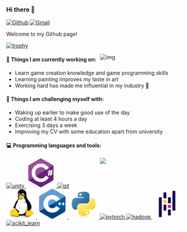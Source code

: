 ### Hi there 👋

<!--
**reso1ute9/reso1ute9** is a ✨ _special_ ✨ repository because its `README.md` (this file) appears on your GitHub profile.

Here are some ideas to get you started:

- 🔭 I’m currently working on ...
- 🌱 I’m currently learning ...
- 👯 I’m looking to collaborate on ...
- 🤔 I’m looking for help with ...
- 💬 Ask me about ...
- 📫 How to reach me: ...
- 😄 Pronouns: ...
- ⚡ Fun fact: ...
-->
 
[![Github](https://img.shields.io/badge/-Github-000?style=flat&logo=Github&logoColor=white)](https://github.com/reso1ute9)
[![Gmail](https://img.shields.io/badge/-Gmail-c14438?style=flat&logo=Gmail&logoColor=white)](mailto:guoxin_zhang@outlook.com)
 
Welcome to my Github page! 

[![trophy](https://github-profile-trophy.vercel.app/?username=reso1ute9&theme=oldie&rank=A,S,SS,SSS)](https://github.com/reso1ute9/github-profile-trophy)
 
<img align="right" alt="img" src="https://t10.baidu.com/it/app=49&f=JPEG&fm=173&fmt=auto&u=655123614%2C112773701?w=562&h=418&s=CBACB2455CD2C6470A29189C03008023" width="50%" height="auto" />
 
 
#### 🌱 Things I am currently working on: 
- Learn game creation knowledge and game programming skills
- Learning painting improves my taste in art
- Working hard has made me influential in my industry 🚀
 
#### :muscle: Things I am challenging myself with:
- Waking up earlier to make good use of the day
- Coding at least 4 hours a day
- Exercising 3 days a week
- Improving my CV with some education apart from university
 
#### :computer: Programming languages and tools: 
<p>
	<img width="50%" align="right" src="https://github-readme-stats.vercel.app/api?username=reso1ute9&show_icons=true&hide_border=true" />

  <a href="https://unity.com/" target="_blank" rel="noreferrer"> 
  <img src="https://www.vectorlogo.zone/logos/unity3d/unity3d-icon.svg" alt="unity" width="80" height="80"/> 
  </a> 

  <a href="https://www.w3schools.com/cs/" target="_blank" rel="noreferrer"> 
  <img src="https://raw.githubusercontent.com/devicons/devicon/master/icons/csharp/csharp-original.svg" alt="csharp" width="80" height="80"/> 
  </a> 

  <a href="https://git-scm.com/" target="_blank" rel="noreferrer"> 
  <img src="https://www.vectorlogo.zone/logos/git-scm/git-scm-icon.svg" alt="git" width="80" height="80"/> 
  </a> 

  <a href="https://www.linux.org/" target="_blank" rel="noreferrer"> 
  <img src="https://raw.githubusercontent.com/devicons/devicon/master/icons/linux/linux-original.svg" alt="linux" width="80" height="80"/> 
  </a> 

  <a href="https://www.w3schools.com/cpp/" target="_blank" rel="noreferrer"> 
  <img src="https://raw.githubusercontent.com/devicons/devicon/master/icons/cplusplus/cplusplus-original.svg" alt="cplusplus" width="80" height="80"/> 
  </a> 

  <a href="https://www.python.org" target="_blank" rel="noreferrer"> 
  <img src="https://raw.githubusercontent.com/devicons/devicon/master/icons/python/python-original.svg" alt="python" width="80" height="80"/> 
  </a> 

  <a href="https://pytorch.org/" target="_blank" rel="noreferrer"> 
  <img src="https://www.vectorlogo.zone/logos/pytorch/pytorch-icon.svg" alt="pytorch" width="80" height="80"/> 
  </a> 
  
  <a href="https://hadoop.apache.org/" target="_blank" rel="noreferrer"> 
  <img src="https://www.vectorlogo.zone/logos/apache_hadoop/apache_hadoop-icon.svg" alt="hadoop" width="80" height="80"/> 
  </a> 
  
  <a href="https://pandas.pydata.org/" target="_blank" rel="noreferrer"> 
  <img src="https://raw.githubusercontent.com/devicons/devicon/2ae2a900d2f041da66e950e4d48052658d850630/icons/pandas/pandas-original.svg" alt="pandas" width="80" height="80"/> 
  </a>
  
  <a href="https://scikit-learn.org/" target="_blank" rel="noreferrer"> 
  <img src="https://upload.wikimedia.org/wikipedia/commons/0/05/Scikit_learn_logo_small.svg" alt="scikit_learn" width="80" height="80"/> 
  </a> 
  
  
</p>
